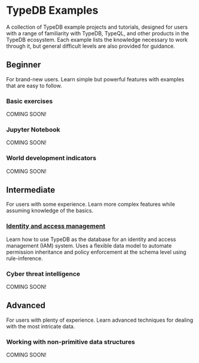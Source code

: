# TypeDB Examples

A collection of TypeDB example projects and tutorials, designed for users with a range of familiarity with TypeDB,
TypeQL, and other products in the TypeDB ecosystem. Each example lists the knowledge necessary to work through it, but
general difficult levels are also provided for guidance.

## Beginner

For brand-new users. Learn simple but powerful features with examples that are easy to follow.

### Basic exercises

COMING SOON!

### Jupyter Notebook

COMING SOON!

### World development indicators

COMING SOON!

## Intermediate

For users with some experience. Learn more complex features while assuming knowledge of the basics.

### [Identity and access management](https://github.com/vaticle/typedb-examples/tree/master/identity-and-access-management)

Learn how to use TypeDB as the database for an identity and access management (IAM) system. Uses a flexible data model
to automate permission inheritance and policy enforcement at the schema level using rule-inference.

### Cyber threat intelligence

COMING SOON!

## Advanced

For users with plenty of experience. Learn advanced techniques for dealing with the most intricate data.

### Working with non-primitive data structures

COMING SOON!

